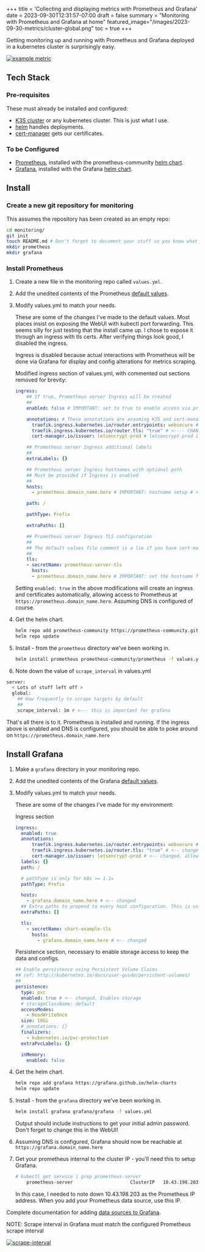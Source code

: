 +++
title = 'Collecting and displaying metrics with Prometheus and Grafana'
date = 2023-09-30T12:31:57-07:00
draft = false
summary = "Monitoring with Prometheus and Grafana at home"
featured_image="/images/2023-09-30-metrics/cluster-global.png"
toc = true
+++

Getting monitoring up and running with Prometheus and Grafana deployed in a kubernetes cluster is surprisingly easy.

[![example metric](/images/2023-09-30-metrics/cluster-memory.png)](/images/2023-09-30-metrics/cluster-memory.png)

## Tech Stack

### Pre-requisites

These must already be installed and configured:

- [K3S cluster](https://k3s.io/) or any kubernetes cluster. This is just what I use.
- [helm](https://helm.sh/) handles deployments.
- [cert-manager](https://cert-manager.io/) gets our certificates.

### To be Configured

- [Prometheus](https://prometheus.io/), installed with the prometheus-community [helm chart](https://github.com/prometheus-community/helm-charts/tree/main/charts/prometheus).
- [Grafana](https://grafana.com/), installed with the Grafana [helm chart](https://github.com/grafana/helm-charts/tree/main/charts/grafana).

## Install

### Create a new git repository for monitoring

This assumes the repository has been created as an empty repo:

```bash
cd monitoring/
git init
touch README.md # Don't forget to document your stuff so you know what you've done!
mkdir prometheus
mkdir grafana
```

### Install Prometheus

1. Create a new file in the monitoring repo called `values.yml`.
2. Add the unedited contents of the Prometheus [default values](https://github.com/prometheus-community/helm-charts/blob/main/charts/prometheus/values.yaml).
3. Modify values.yml to match your needs.

    These are some of the changes I've made to the default values. Most places insist on exposing the WebUI with kubectl port forwarding. This seems silly for just testing that the install came up. I chose to expose it through an ingress with tls certs. After verifying things look good, I disabled the ingress.

    Ingress is disabled because actual interactions with Prometheus will be done via Grafana for display and config alterations for metrics scraping.

    Modified ingress section of values.yml, with commented out sections removed for brevity:

    ```yaml
    ingress:
        ## If true, Prometheus server Ingress will be created
        ##
        enabled: false # IMPORTANT: set to true to enable access via prometheus.domain_name.here # <---- CHANGED 
    
        annotations: # These annotations are assuming K3S and cert-manager setup specifics <---- CHANGED
          traefik.ingress.kubernetes.io/router.entrypoints: websecure # <---- CHANGED
          traefik.ingress.kubernetes.io/router.tls: "true" # <---- CHANGED
          cert-manager.io/issuer: letsencrypt-prod # letsencrypt-prod is the issuer I have configured, may be different in other environments  # <---- CHANGED
    
        ## Prometheus server Ingress additional labels
        ##
        extraLabels: {}
    
        ## Prometheus server Ingress hostnames with optional path
        ## Must be provided if Ingress is enabled
        ##
        hosts:
          - prometheus.domain_name.here # IMPORTANT: hostname setup # <---- CHANGED 
    
        path: /
    
        pathType: Prefix
    
        extraPaths: []
    
        ## Prometheus server Ingress TLS configuration
        ## 
        ## The default values file comment is a lie if you have cert-manager. Certs will be created automatically.
        ##
        tls:
        - secretName: prometheus-server-tls
          hosts:
          - prometheus.domain_name.here # IMPORTANT: set the hostname for cert-manager to create certs # <---- CHANGED 
    ```

    Setting `enabled: true` in the above modifications will create an ingress and certificates automatically, allowing access to Prometheus at `https://prometheus.domain_name.here`. Assuming DNS is configured of course.

4. Get the helm chart.

    ```bash
    helm repo add prometheus-community https://prometheus-community.github.io/helm-charts
    helm repo update
    ```

5. Install - from the `prometheus` directory we've been working in.

    ```bash
    helm install prometheus prometheus-community/prometheus -f values.yml
    ```

6. Note down the value of `scrape_interval` in values.yml

  ```bash
  server:
    < Lots of stuff left off >
    global:
      ## How frequently to scrape targets by default
      ##
      scrape_interval: 1m # <--- this is important for grafana
  ```

  That's all there is to it. Prometheus is installed and running. If the ingress above is enabled and DNS is configured, you should be able to poke around on `https://prometheus.domain_name.here`

## Install Grafana

1. Make a `grafana` directory in your monitoring repo.
2. Add the unedited contents of the Grafana [default values](https://github.com/grafana/helm-charts/blob/main/charts/grafana/values.yaml).
3. Modify values.yml to match your needs.

    These are some of the changes I've made for my environment:

    Ingress section

    ```yaml
    ingress:
      enabled: true
      annotations:
          traefik.ingress.kubernetes.io/router.entrypoints: websecure # <-- changed
          traefik.ingress.kubernetes.io/router.tls: "true" # <-- changed
          cert-manager.io/issuer: letsencrypt-prod # <-- changed, allows cert-manager to get my certs
      labels: {}
      path: /

      # pathType is only for k8s >= 1.1=
      pathType: Prefix

      hosts:
        - grafana.domain_name.here # <-- changed
      ## Extra paths to prepend to every host configuration. This is useful when working with annotation based services.
      extraPaths: []

      tls: 
        - secretName: chart-example-tls
          hosts:
            - grafana.domain_name.here # <-- changed
    ```

    Persistence section, necessary to enable storage access to keep the data and configs.

    ```yaml
    ## Enable persistence using Persistent Volume Claims
    ## ref: http://kubernetes.io/docs/user-guide/persistent-volumes/
    ##
    persistence:
      type: pvc
      enabled: true # <-- changed. Enables storage
      # storageClassName: default
      accessModes:
        - ReadWriteOnce
      size: 10Gi
      # annotations: {}
      finalizers:
        - kubernetes.io/pvc-protection
      extraPvcLabels: {}
    
      inMemory:
        enabled: false
    ```

4. Get the helm chart.

    ```bash
    helm repo add grafana https://grafana.github.io/helm-charts
    helm repo update
    ```

5. Install - from the `grafana` directory we've been working in.

    ```bash
    helm install grafana grafana/grafana -f values.yml
    ```

    Output should include instructions to get your initial admin password. Don't forget to change this in the WebUI!

6. Assuming DNS is configured, Grafana should now be reachable at `https://grafana.domain_name.here`
7. Get your prometheus internal to the cluster IP - you'll need this to setup Grafana.

    ```bash
    # kubectl get service | grep prometheus-server
        prometheus-server                     ClusterIP   10.43.198.203   <none>        80/TCP                                3h21m
    ```

    In this case, I needed to note down 10.43.198.203 as the Prometheus IP address. When you add your Prometheus data source, use this IP.

Complete documentation for adding [data sources to Grafana](https://grafana.com/docs/grafana/latest/datasources/).

NOTE: Scrape interval in Grafana must match the configured Prometheus scrape interval

[![scrape-interval](/images/2023-09-30-metrics/scrape-interval.png)](/images/2023-09-30-metrics/scrape-interval.png)
